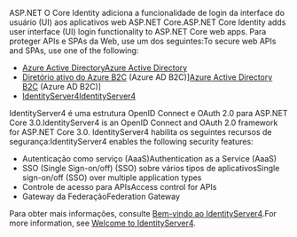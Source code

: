 <span data-ttu-id="a4ae4-101">ASP.NET O Core Identity adiciona a funcionalidade de login da interface do usuário (UI) aos aplicativos web ASP.NET Core.</span><span class="sxs-lookup"><span data-stu-id="a4ae4-101">ASP.NET Core Identity adds user interface (UI) login functionality to ASP.NET Core web apps.</span></span> <span data-ttu-id="a4ae4-102">Para proteger APIs e SPAs da Web, use um dos seguintes:</span><span class="sxs-lookup"><span data-stu-id="a4ae4-102">To secure web APIs and SPAs, use one of the following:</span></span>

* [<span data-ttu-id="a4ae4-103">Azure Active Directory</span><span class="sxs-lookup"><span data-stu-id="a4ae4-103">Azure Active Directory</span></span>](/azure/api-management/api-management-howto-protect-backend-with-aad)
* <span data-ttu-id="a4ae4-104">[Diretório ativo do Azure B2C](/azure/active-directory-b2c/active-directory-b2c-custom-rest-api-netfw) (Azure AD B2C)]</span><span class="sxs-lookup"><span data-stu-id="a4ae4-104">[Azure Active Directory B2C](/azure/active-directory-b2c/active-directory-b2c-custom-rest-api-netfw) (Azure AD B2C)]</span></span>
* [<span data-ttu-id="a4ae4-105">IdentityServer4</span><span class="sxs-lookup"><span data-stu-id="a4ae4-105">IdentityServer4</span></span>](https://identityserver.io)

<span data-ttu-id="a4ae4-106">IdentityServer4 é uma estrutura OpenID Connect e OAuth 2.0 para ASP.NET Core 3.0.</span><span class="sxs-lookup"><span data-stu-id="a4ae4-106">IdentityServer4 is an OpenID Connect and OAuth 2.0 framework for ASP.NET Core 3.0.</span></span> <span data-ttu-id="a4ae4-107">IdentityServer4 habilita os seguintes recursos de segurança:</span><span class="sxs-lookup"><span data-stu-id="a4ae4-107">IdentityServer4 enables the following security features:</span></span>

* <span data-ttu-id="a4ae4-108">Autenticação como serviço (AaaS)</span><span class="sxs-lookup"><span data-stu-id="a4ae4-108">Authentication as a Service (AaaS)</span></span>
* <span data-ttu-id="a4ae4-109">SSO (Single Sign-on/off) (SSO) sobre vários tipos de aplicativos</span><span class="sxs-lookup"><span data-stu-id="a4ae4-109">Single sign-on/off (SSO) over multiple application types</span></span>
* <span data-ttu-id="a4ae4-110">Controle de acesso para APIs</span><span class="sxs-lookup"><span data-stu-id="a4ae4-110">Access control for APIs</span></span>
* <span data-ttu-id="a4ae4-111">Gateway da Federação</span><span class="sxs-lookup"><span data-stu-id="a4ae4-111">Federation Gateway</span></span>

<span data-ttu-id="a4ae4-112">Para obter mais informações, consulte [Bem-vindo ao IdentityServer4](http://docs.identityserver.io/en/latest/index.html).</span><span class="sxs-lookup"><span data-stu-id="a4ae4-112">For more information, see [Welcome to IdentityServer4](http://docs.identityserver.io/en/latest/index.html).</span></span>